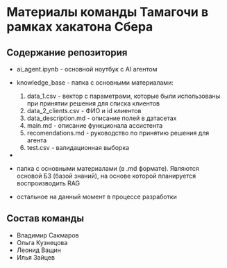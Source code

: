 # Материалы команды Тамагочи в рамках хакатона Сбера

## Содержание репозитория

- ai_agent.ipynb - основной ноутбук с AI агентом
- knowledge_base - папка с основными материалами:
    1. data_1.csv - вектор с параметрами, которые были использованы при принятии решения для списка клиентов
    2. data_2_clients.csv - ФИО и id клиентов
    3. data_description.md - описание полей в датасетах
    4. main.md - описание функционала ассистента
    5. recomendations.md - руководство по принятию решения для агента
    6. test.csv - валидационная выборка
- 
  
- папка с основными материалами (в .md формате). Являются основой БЗ (базой знаний), на основе которой планируется воспроизводить RAG
- остальное на данный момент в процессе разработки

## Состав команды
- Владимир Сакмаров
- Ольга Кузнецова  
- Леонид Ващин 
- Илья Зайцев 
